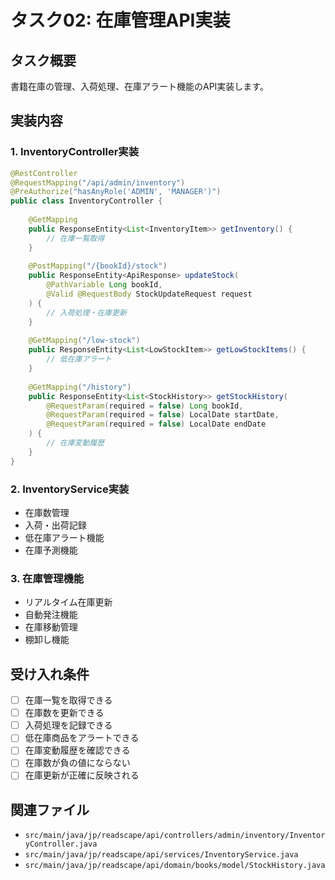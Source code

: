 # タスク02: 在庫管理API実装

## タスク概要
書籍在庫の管理、入荷処理、在庫アラート機能のAPI実装します。

## 実装内容

### 1. InventoryController実装
```java
@RestController
@RequestMapping("/api/admin/inventory")
@PreAuthorize("hasAnyRole('ADMIN', 'MANAGER')")
public class InventoryController {
    
    @GetMapping
    public ResponseEntity<List<InventoryItem>> getInventory() {
        // 在庫一覧取得
    }
    
    @PostMapping("/{bookId}/stock")
    public ResponseEntity<ApiResponse> updateStock(
        @PathVariable Long bookId,
        @Valid @RequestBody StockUpdateRequest request
    ) {
        // 入荷処理・在庫更新
    }
    
    @GetMapping("/low-stock")
    public ResponseEntity<List<LowStockItem>> getLowStockItems() {
        // 低在庫アラート
    }
    
    @GetMapping("/history")
    public ResponseEntity<List<StockHistory>> getStockHistory(
        @RequestParam(required = false) Long bookId,
        @RequestParam(required = false) LocalDate startDate,
        @RequestParam(required = false) LocalDate endDate
    ) {
        // 在庫変動履歴
    }
}
```

### 2. InventoryService実装
- 在庫数管理
- 入荷・出荷記録
- 低在庫アラート機能
- 在庫予測機能

### 3. 在庫管理機能
- リアルタイム在庫更新
- 自動発注機能
- 在庫移動管理
- 棚卸し機能

## 受け入れ条件
- [ ] 在庫一覧を取得できる
- [ ] 在庫数を更新できる
- [ ] 入荷処理を記録できる
- [ ] 低在庫商品をアラートできる
- [ ] 在庫変動履歴を確認できる
- [ ] 在庫数が負の値にならない
- [ ] 在庫更新が正確に反映される

## 関連ファイル
- `src/main/java/jp/readscape/api/controllers/admin/inventory/InventoryController.java`
- `src/main/java/jp/readscape/api/services/InventoryService.java`
- `src/main/java/jp/readscape/api/domain/books/model/StockHistory.java`